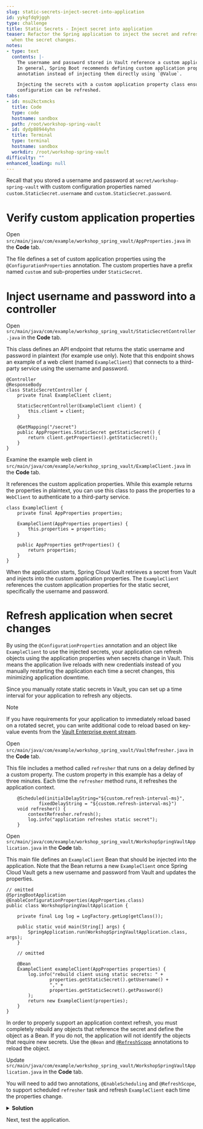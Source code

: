 ```yaml
---
slug: static-secrets-inject-secret-into-application
id: yykgfdq9jggh
type: challenge
title: Static Secrets - Inject secret into application
teaser: Refactor the Spring application to inject the secret and refresh the application
  when the secret changes.
notes:
- type: text
  contents: |-
    The username and password stored in Vault reference a custom application property `custom.StaticSecret`.
    In general, Spring Boot recommends defining custom application properties using the `@ConfigurationProperties`
    annotation instead of injecting them directly using `@Value`.

    Injecting the secrets with a custom application property class ensures that any Java Bean using the
    configuration can be refreshed.
tabs:
- id: msu2kctxmcks
  title: Code
  type: code
  hostname: sandbox
  path: /root/workshop-spring-vault
- id: dydp88944yhn
  title: Terminal
  type: terminal
  hostname: sandbox
  workdir: /root/workshop-spring-vault
difficulty: ""
enhanced_loading: null
---
```


Recall that you stored a username and password at `secret/workshop-spring-vault`
with custom configuration properties named `custom.StaticSecret.username`
and `custom.StaticSecret.password`.

Verify custom application properties
===

Open `src/main/java/com/example/workshop_spring_vault/AppProperties.java` in the **Code** tab.

The file defines a set of custom application properties using the `@ConfigurationProperties` annotation.
The custom properties have a prefix named `custom` and sub-properties under `StaticSecret`.

Inject username and password into a controller
===

Open `src/main/java/com/example/workshop_spring_vault/StaticSecretController.java` in the **Code** tab.

This class defines an API endpoint that returns the static username and password
in plaintext (for example use only). Note that this endpoint shows an example of a
web client (named `ExampleClient`) that connects to a third-party service using the username and password.

```java,nocopy
@Controller
@ResponseBody
class StaticSecretController {
    private final ExampleClient client;

    StaticSecretController(ExampleClient client) {
        this.client = client;
    }

    @GetMapping("/secret")
    public AppProperties.StaticSecret getStaticSecret() {
        return client.getProperties().getStaticSecret();
    }
}
```

Examine the example web client in `src/main/java/com/example/workshop_spring_vault/ExampleClient.java` in the **Code** tab.

It references the custom application properties. While this example returns the properties in plaintext,
you can use this class to pass the properties to a `WebClient` to authenticate to a third-party service.

```java,nocopy
class ExampleClient {
    private final AppProperties properties;

    ExampleClient(AppProperties properties) {
        this.properties = properties;
    }

    public AppProperties getProperties() {
        return properties;
    }
}
```

When the application starts, Spring Cloud Vault retrieves a secret from Vault and
injects into the custom application properties. The `ExampleClient` references the
custom application properties for the static secret, specifically the username and password.

Refresh application when secret changes
===

By using the `@ConfigurationProperties` annotation and an object like `ExampleClient` to use the injected secrets,
your application can refresh objects using the application properties when secrets change in Vault. This means
the application live reloads with new credentials instead of you manually restarting the application each time
a secret changes, this minimizing application downtime.

Since you manually rotate static secrets in Vault, you can set up a time interval for your application
to refresh any objects.

> [!NOTE]
> If you have requirements for your application to immediately reload based on a rotated secret,
> you can write additional code to reload based on key-value events from the
> [Vault Enterprise event stream](https://developer.hashicorp.com/vault/docs/concepts/events).

Open `src/main/java/com/example/workshop_spring_vault/VaultRefresher.java` in the **Code** tab.

This file includes a method called `refresher` that runs on a delay defined by a custom property.
The custom property in this example has a delay of three minutes.
Each time the `refresher` method runs, it refreshes the application context.

```java,nocopy
    @Scheduled(initialDelayString="${custom.refresh-interval-ms}",
            fixedDelayString = "${custom.refresh-interval-ms}")
    void refresher() {
        contextRefresher.refresh();
        log.info("application refreshes static secret");
    }
```

Open `src/main/java/com/example/workshop_spring_vault/WorkshopSpringVaultApplication.java` in the **Code** tab.

This main file defines an `ExampleClient` Bean that should be injected into the application.
Note that the Bean returns a new `ExampleClient` once Spring Cloud Vault gets a new username and password
from Vault and updates the properties.

```java,nocopy
// omitted
@SpringBootApplication
@EnableConfigurationProperties(AppProperties.class)
public class WorkshopSpringVaultApplication {

	private final Log log = LogFactory.getLog(getClass());

	public static void main(String[] args) {
		SpringApplication.run(WorkshopSpringVaultApplication.class, args);
	}

	// omitted

	@Bean
	ExampleClient exampleClient(AppProperties properties) {
		log.info("rebuild client using static secrets: " +
				properties.getStaticSecret().getUsername() +
				"," +
				properties.getStaticSecret().getPassword()
		);
		return new ExampleClient(properties);
	}
}
```

In order to properly support an application context refresh, you must completely rebuild
any objects that reference the secret and define the object as a Bean. If you do not, the
application will not identify the objects that require new secrets. Use the `@Bean` and
[`@RefreshScope`](https://docs.spring.io/spring-cloud-commons/reference/spring-cloud-commons/application-context-services.html#refresh-scope)
annotations to reload the object.

Update `src/main/java/com/example/workshop_spring_vault/WorkshopSpringVaultApplication.java` in the **Code** tab.

You will need to add two annotations, `@EnableScheduling` and `@RefreshScope`, to support
scheduled `refresher` task and refresh `ExampleClient` each time the properties change.

<details>
<summary><b>Solution</b></summary>
Add two annotations to enable scheduling for the application and refresh scope for the bean
in the <b>Code</b> tab.

```java
// omitted
@SpringBootApplication
@EnableScheduling // add annotation to enable scheduling
@EnableConfigurationProperties(AppProperties.class)
public class WorkshopSpringVaultApplication {

    private final Log log = LogFactory.getLog(getClass());

    public static void main(String[] args) {
        SpringApplication.run(WorkshopSpringVaultApplication.class, args);
    }

    // omitted

    @Bean
    @RefreshScope // add annotation to refresh this bean
    ExampleClient exampleClient(AppProperties properties) {
        log.info("rebuild client using static secrets: " +
                properties.getStaticSecret().getUsername() +
                "," +
                properties.getStaticSecret().getPassword()
        );
        return new ExampleClient(properties);
    }
}
```
</details>

Next, test the application.